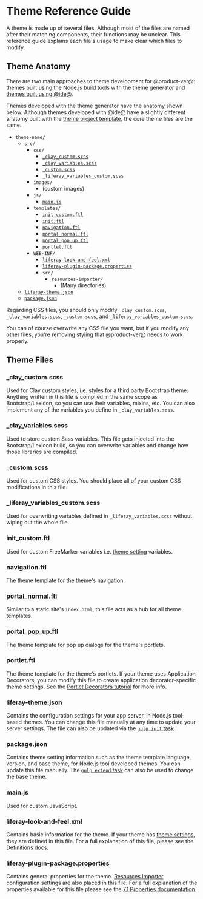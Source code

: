 # Theme Reference Guide [](id=theme-reference-guide)

A theme is made up of several files. Although most of the files are named after
their matching components, their functions may be unclear. This reference guide
explains each file's usage to make clear which files to modify.

## Theme Anatomy [](id=theme-anatomy)

There are two main approaches to theme development for @product-ver@: themes 
built using the Node.js build tools with the [theme generator](/develop/tutorials/-/knowledge_base/7-1/creating-themes) 
and [themes built using @ide@](/develop/tutorials/-/knowledge_base/7-1/creating-themes-with-liferay-ide). 

Themes developed with the theme generator have the anatomy shown below. Although 
themes developed with @ide@ have a slightly different anatomy built with the
[theme project template](/develop/reference/-/knowledge_base/7-1/theme-template), 
the core theme files are the same. 

- `theme-name/`
    - `src/`
        - `css/`
            - [`_clay_custom.scss`](/develop/reference/-/knowledge_base/7-1/theme-reference-guide#claycustom-scss)
            - [`_clay_variables.scss`](/develop/reference/-/knowledge_base/7-1/theme-reference-guide#clayvariables-scss)
            - [`_custom.scss`](/develop/reference/-/knowledge_base/7-1/theme-reference-guide#custom-scss)
            - [`_liferay_variables_custom.scss`](/develop/reference/-/knowledge_base/7-1/theme-reference-guide#liferayvariablescustom-scss)
        - `images/`
            -   (custom images)
        - `js/`
            - [`main.js`](/develop/reference/-/knowledge_base/7-1/theme-reference-guide#main-js)
        - `templates/`
            - [`init_custom.ftl`](/develop/reference/-/knowledge_base/7-1/theme-reference-guide#initcustom-ftl)
            - [`init.ftl`](/develop/reference/-/knowledge_base/7-1/theme-reference-guide#init-ftl)
            - [`navigation.ftl`](/develop/reference/-/knowledge_base/7-1/theme-reference-guide#navigation-ftl)
            - [`portal_normal.ftl`](/develop/reference/-/knowledge_base/7-1/theme-reference-guide#portalnormal-ftl)
            - [`portal_pop_up.ftl`](/develop/reference/-/knowledge_base/7-1/theme-reference-guide#portalpopup-ftl)
            - [`portlet.ftl`](/develop/reference/-/knowledge_base/7-1/theme-reference-guide#portlet-ftl)
        - `WEB-INF/`
            - [`liferay-look-and-feel.xml`](/develop/reference/-/knowledge_base/7-1/theme-reference-guide#liferay-look-and-feel-xml)
            - [`liferay-plugin-package.properties`](/develop/reference/-/knowledge_base/7-1/theme-reference-guide#liferay-plugin-package-properties)
            - `src/`
                - `resources-importer/`
                    - (Many directories)
    - [`liferay-theme.json`](/develop/reference/-/knowledge_base/7-1/theme-reference-guide#liferay-theme-json)
    - [`package.json`](/develop/reference/-/knowledge_base/7-1/theme-reference-guide#package-json)
 
Regarding CSS files, you should only modify `_clay_custom.scss`,
`_clay_variables.scss`, `_custom.scss`, and `_liferay_variables_custom.scss`.

You can of course overwrite any CSS file you want, but if you modify any other
files, you're removing styling that @product-ver@ needs to work properly.

## Theme Files [](id=theme-files)

### _clay_custom.scss [](id=claycustom-scss)

Used for Clay custom styles, i.e. styles for a third party Bootstrap theme. 
Anything written in this file is compiled in the same scope as Bootstrap/Lexicon, 
so you can use their variables, mixins, etc. You can also implement any of the 
variables you define in `_clay_variables.scss`.

### _clay_variables.scss [](id=auivariables-scss)

Used to store custom Sass variables. This file gets injected into the 
Bootstrap/Lexicon build, so you can overwrite variables and change how those 
libraries are compiled.

### _custom.scss [](id=custom-scss)

Used for custom CSS styles. You should place all of your custom CSS
modifications in this file.

### _liferay_variables_custom.scss [](id=liferayvariablescustom-scss)

Used for overwriting variables defined in `_liferay_variables.scss` without 
wiping out the whole file.

### init_custom.ftl [](id=initcustom-ftl)

Used for custom FreeMarker variables i.e. 
[theme setting](/develop/tutorials/-/knowledge_base/7-1/making-configurable-theme-settings) 
variables.

### navigation.ftl [](id=navigation-ftl)

The theme template for the theme's navigation.

### portal_normal.ftl [](id=portalnormal-ftl)

Similar to a static site's `index.html`, this file acts as a hub for all theme
templates.

### portal_pop_up.ftl [](id=portalpopup-ftl)

The theme template for pop up dialogs for the theme's portlets.

### portlet.ftl [](id=portlet-ftl)

The theme template for the theme's portlets. If your theme uses Application 
Decorators, you can modify this file to create application decorator-specific 
theme settings. See the 
[Portlet Decorators tutorial](/develop/tutorials/-/knowledge_base/7-1/creating-configurable-styles-for-portlet-wrappers) 
for more info.

### liferay-theme.json [](id=liferay-theme-json)

Contains the configuration settings for your app server, in Node.js tool-based 
themes. You can change this file manually at any time to update your server 
settings. The file can also be updated via the 
[`gulp init` task](/develop/tutorials/-/knowledge_base/7-1/configuring-your-themes-app-server). 

### package.json [](id=package-json)

Contains theme setting information such as the theme template language, version,
and base theme, for Node.js tool developed themes. You can update this file
manually. The 
[`gulp extend` task](/develop/tutorials/-/knowledge_base/7-1/changing-your-base-theme) can also
be used to change the base theme. 

### main.js [](id=main-js)

Used for custom JavaScript.

### liferay-look-and-feel.xml [](id=liferay-look-and-feel-xml)

Contains basic information for the theme. If your theme has 
[theme settings](/develop/tutorials/-/knowledge_base/7-1/making-configurable-theme-settings),
they are defined in this file. For a full explanation of this file, please see
the [Definitions docs](@platform-ref@/7.1-latest/definitions/liferay-look-and-feel_7_1_0.dtd.html). 

### liferay-plugin-package.properties [](id=liferay-plugin-package-properties)

Contains general properties for the theme. 
[Resources Importer](/develop/tutorials/-/knowledge_base/7-1/importing-resources-with-a-theme) 
configuration settings are also placed in this file. For a full explanation of 
the properties available for this file please see the 
[7.1 Properties documentation](@platform-ref@/7.1-latest/propertiesdoc/liferay-plugin-package_7_1_0.properties.html). 
